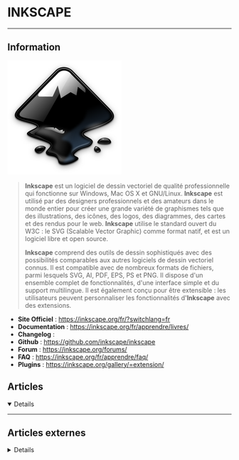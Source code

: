 # INKSCAPE
---

## <i class="fa-solid fa-hashtag"></i> Information

![Logo](../../_media/apps/inkscape/inkscape-logo.svg ':size=250 :no-zoom')


> <i class="fa-solid fa-quote-left"></i> **Inkscape** est un logiciel de dessin vectoriel de qualité professionnelle qui fonctionne sur Windows, Mac OS X et GNU/Linux. **Inkscape** est utilisé par des designers professionnels et des amateurs dans le monde entier pour créer une grande variété de graphismes tels que des illustrations, des icônes, des logos, des diagrammes, des cartes et des rendus pour le web. **Inkscape** utilise le standard ouvert du W3C : le SVG (Scalable Vector Graphic) comme format natif, et est un logiciel libre et open source.
>
> **Inkscape** comprend des outils de dessin sophistiqués avec des possibilités comparables aux autres logiciels de dessin vectoriel connus. Il est compatible avec de nombreux formats de fichiers, parmi lesquels SVG, AI, PDF, EPS, PS et PNG. Il dispose d'un ensemble complet de fonctionnalités, d'une interface simple et du support multilingue. Il est également conçu pour être extensible : les utilisateurs peuvent personnaliser les fonctionnalités d'**Inkscape** avec des extensions. <i class="fa-solid fa-quote-left fa-rotate-180"></i>


- <i class="fa-solid fa-globe"></i> **Site Officiel** : https://inkscape.org/fr/?switchlang=fr
- <i class="fa-solid fa-book"></i> **Documentation** : https://inkscape.org/fr/apprendre/livres/
- <i class="fa-solid fa-file-circle-question"></i> **Changelog** : 
- <i class="fa-brands fa-github"></i> **Github** : https://github.com/inkscape/inkscape
- <i class="fas fa-comments"></i> **Forum** : https://inkscape.org/forums/
- <i class="far fa-question-circle"></i> **FAQ** : https://inkscape.org/fr/apprendre/faq/
- <i class="fas fa-tools"></i> **Plugins** : https://inkscape.org/gallery/=extension/


## <i class="fa-regular fa-newspaper"></i> Articles

<details open>

</details>

---

## <i class="fa-solid fa-glasses"></i> Articles externes

<details>

- [Comment ouvrir les fichiers EPS dans Windows](https://inkscape.org/learn/faq/#how-open-eps-files-windows)
- [How to import EPS on Windows 10](https://inkscape.org/fr/~rituku/%E2%98%85how-to-import-eps-on-windows-10)
- [Inkscape : guide du logiciel de dessin vectoriel - Formatage de texte](http://tavmjong.free.fr/INKSCAPE/MANUAL_v14/html_fr/Text-Formatting.html)

</details>
